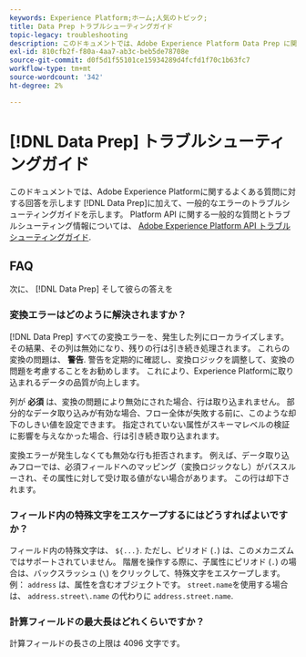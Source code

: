 ```yaml
---
keywords: Experience Platform;ホーム;人気のトピック;
title: Data Prep トラブルシューティングガイド
topic-legacy: troubleshooting
description: このドキュメントでは、Adobe Experience Platform Data Prep に関するよくある質問に対する回答を示します。
exl-id: 810cfb2f-f80a-4aa7-ab3c-beb5de78708e
source-git-commit: d0f5d1f55101ce15934289d4fcfd1f70c1b63fc7
workflow-type: tm+mt
source-wordcount: '342'
ht-degree: 2%

---
```


# [!DNL Data Prep] トラブルシューティングガイド

このドキュメントでは、Adobe Experience Platformに関するよくある質問に対する回答を示します [!DNL Data Prep]に加えて、一般的なエラーのトラブルシューティングガイドを示します。 Platform API に関する一般的な質問とトラブルシューティング情報については、 [Adobe Experience Platform API トラブルシューティングガイド](../landing/troubleshooting.md).

## FAQ

次に、 [!DNL Data Prep] そして彼らの答えを

### 変換エラーはどのように解決されますか？

[!DNL Data Prep] すべての変換エラーを、発生した列にローカライズします。 その結果、その列は無効になり、残りの行は引き続き処理されます。 これらの変換の問題は、 **警告**. 警告を定期的に確認し、変換ロジックを調整して、変換の問題を考慮することをお勧めします。 これにより、Experience Platformに取り込まれるデータの品質が向上します。

列が **必須** は、変換の問題により無効にされた場合、行は取り込まれません。 部分的なデータ取り込みが有効な場合、フロー全体が失敗する前に、このような却下のしきい値を設定できます。 指定されていない属性がスキーマレベルの検証に影響を与えなかった場合、行は引き続き取り込まれます。

変換エラーが発生しなくても無効な行も拒否されます。 例えば、データ取り込みフローでは、必須フィールドへのマッピング（変換ロジックなし）がパススルーされ、その属性に対して受け取る値がない場合があります。 この行は却下されます。

### フィールド内の特殊文字をエスケープするにはどうすればよいですか？

フィールド内の特殊文字は、 `${...}`. ただし、ピリオド (`.`) は、このメカニズムではサポートされていません。 階層を操作する際に、子属性にピリオド (`.`) の場合は、バックスラッシュ (`\`) をクリックして、特殊文字をエスケープします。 例： `address` は、属性を含むオブジェクトです。 `street.name`を使用する場合は、 `address.street\.name` の代わりに `address.street.name`.

### 計算フィールドの最大長はどれくらいですか？

計算フィールドの長さの上限は 4096 文字です。